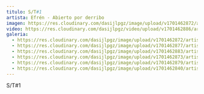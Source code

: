 ```yaml
---
titulo: S/T#1
artista: Efrén - Abierto por derribo
imagen: https://res.cloudinary.com/dasijlpgz/image/upload/v1701462872/artistas/Efr%C3%A9n%20-%20Abierto%20por%20derribo/S-T1/P1080032.jpg
video: https://res.cloudinary.com/dasijlpgz/video/upload/v1701462886/artistas/Efr%C3%A9n%20-%20Abierto%20por%20derribo/S-T1/project.mp4
galeria:
  - https://res.cloudinary.com/dasijlpgz/image/upload/v1701462872/artistas/Efr%C3%A9n%20-%20Abierto%20por%20derribo/S-T1/P1080032.jpg
  - https://res.cloudinary.com/dasijlpgz/image/upload/v1701462877/artistas/Efr%C3%A9n%20-%20Abierto%20por%20derribo/S-T1/P1080036.jpg
  - https://res.cloudinary.com/dasijlpgz/image/upload/v1701462883/artistas/Efr%C3%A9n%20-%20Abierto%20por%20derribo/S-T1/P1080042.jpg
  - https://res.cloudinary.com/dasijlpgz/image/upload/v1701462873/artistas/Efr%C3%A9n%20-%20Abierto%20por%20derribo/S-T1/P1080033.jpg
  - https://res.cloudinary.com/dasijlpgz/image/upload/v1701462879/artistas/Efr%C3%A9n%20-%20Abierto%20por%20derribo/S-T1/P1080040.jpg
  - https://res.cloudinary.com/dasijlpgz/image/upload/v1701462840/artistas/Efr%C3%A9n%20-%20Abierto%20por%20derribo/S-T1/P1080029.jpg
---
```

S/T#1